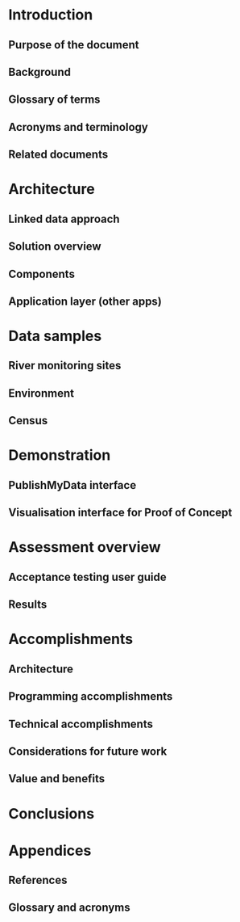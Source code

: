 # Introduction
## Purpose of the document
## Background
## Glossary of terms
## Acronyms and terminology
## Related documents

# Architecture

## Linked data approach

## Solution overview

## Components

## Application layer (other apps)

# Data samples

## River monitoring sites

## Environment

## Census

# Demonstration

## PublishMyData interface

## Visualisation interface for Proof of Concept

# Assessment overview

## Acceptance testing user guide

## Results

# Accomplishments

## Architecture

## Programming accomplishments

## Technical accomplishments

## Considerations for future work

## Value and benefits




# Conclusions

# Appendices

## References

## Glossary and acronyms
